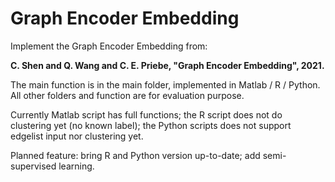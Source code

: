 # Graph Encoder Embedding

Implement the Graph Encoder Embedding from:

**C. Shen and Q. Wang and C. E. Priebe, "Graph Encoder Embedding", 2021.**


The main function is in the main folder, implemented in Matlab / R / Python. All other folders and function are for evaluation purpose. 

Currently Matlab script has full functions; the R script does not do clustering yet (no known label); the Python scripts does not support edgelist input nor clustering yet.

Planned feature: bring R and Python version up-to-date; add semi-supervised learning.
